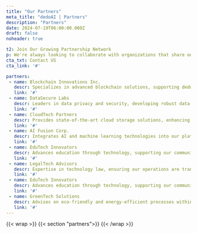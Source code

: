 ```yaml
---
title: "Our Partners"
meta_title: "dedoAI | Partners"
description: "Partners"
date: 2024-07-19T06:00:00.000Z
draft: false
noheader: true

t2: Join Our Growing Partnership Network
p: We're always looking to collaborate with organizations that share our vision of a decentralized and democratized data future. If you believe in our mission and have something unique to offer, we'd love to hear from you. Together, we're not just creating a platform; we're shaping the future of data for the better.
cta_txt: Contact US
cta_link: '#'

partners:
 - name: Blockchain Innovations Inc.
   descr: Specializes in advanced blockchain solutions, supporting dedoAI with cutting-edge technology and consultancy.
   link: '#'
 - name: DataSecure Labs
   descr: Leaders in data privacy and security, developing robust data protection mechanisms and ensuring compliance with global regulations.
   link: '#'
 - name: CloudTech Partners
   descr: Provides state-of-the-art cloud storage solutions, enhancing the performance and reliability of our Datalake.
   link: '#'
 - name: AI Fusion Corp.
   descr: Integrates AI and machine learning technologies into our platform, enhancing data analysis and insights.
   link: '#'
 - name: EduTech Innovators
   descr: Advances education through technology, supporting our community engagement and outreach programs.
   link: '#'
 - name: LegalTech Advisors
   descr: Expertise in technology law, ensuring our operations are transparent and compliant.
   link: '#'
 - name: EduTech Innovators
   descr: Advances education through technology, supporting our community engagement and outreach programs.
   link: '#'
 - name: GreenTech Solutions
   descr: Advises on eco-friendly and energy-efficient processes within our infrastructure.
   link: '#'
---
```

{{< wrap >}}
{{< section "partners">}}
{{< /wrap >}}
